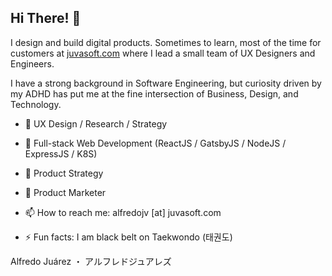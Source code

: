 ## Hi There! 👋

I design and build digital products. Sometimes to learn, most of the time for customers at [juvasoft.com](https://juvasoft.com) where I lead a small team of UX Designers and Engineers.

I have a strong background in Software Engineering, but curiosity driven by my ADHD has put me at the fine intersection of Business, Design, and Technology.

- 🎨 UX Design / Research / Strategy
- 🚀 Full-stack Web Development (ReactJS / GatsbyJS / NodeJS / ExpressJS / K8S)
- 🎯 Product Strategy
- 📝 Product Marketer

- 📫 How to reach me: alfredojv [at] juvasoft.com
- ⚡ Fun facts: I am black belt on Taekwondo (태권도)

Alfredo Juárez ・ アルフレドジュアレズ
